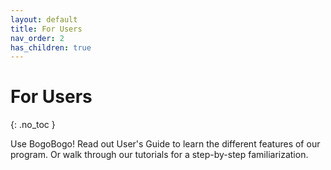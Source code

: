 ```yaml
---
layout: default
title: For Users
nav_order: 2
has_children: true
---
```


# For Users
{: .no_toc }

Use BogoBogo! 
Read out User's Guide to learn the different features of our program. 
Or walk through our tutorials for a step-by-step familiarization.
